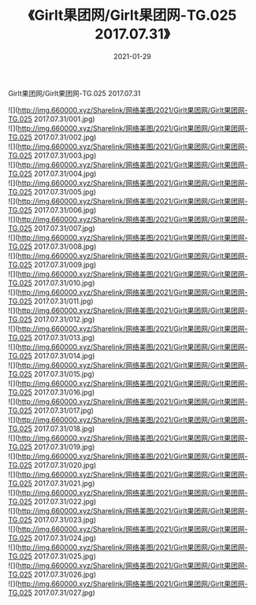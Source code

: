 ﻿---
layout: post
title:  《Girlt果团网/Girlt果团网-TG.025 2017.07.31》
date:   2021-01-29
img: http://img.660000.xyz/Sharelink/网络美图/2021/Girlt果团网/Girlt果团网-TG.025 2017.07.31/000.jpg
categories: [美女, 清纯, 唯美]
---

Girlt果团网/Girlt果团网-TG.025 2017.07.31

 ![](http://img.660000.xyz/Sharelink/网络美图/2021/Girlt果团网/Girlt果团网-TG.025 2017.07.31/001.jpg) <br>![](http://img.660000.xyz/Sharelink/网络美图/2021/Girlt果团网/Girlt果团网-TG.025 2017.07.31/002.jpg) <br>![](http://img.660000.xyz/Sharelink/网络美图/2021/Girlt果团网/Girlt果团网-TG.025 2017.07.31/003.jpg) <br>![](http://img.660000.xyz/Sharelink/网络美图/2021/Girlt果团网/Girlt果团网-TG.025 2017.07.31/004.jpg) <br>![](http://img.660000.xyz/Sharelink/网络美图/2021/Girlt果团网/Girlt果团网-TG.025 2017.07.31/005.jpg) <br>![](http://img.660000.xyz/Sharelink/网络美图/2021/Girlt果团网/Girlt果团网-TG.025 2017.07.31/006.jpg) <br>![](http://img.660000.xyz/Sharelink/网络美图/2021/Girlt果团网/Girlt果团网-TG.025 2017.07.31/007.jpg) <br>![](http://img.660000.xyz/Sharelink/网络美图/2021/Girlt果团网/Girlt果团网-TG.025 2017.07.31/008.jpg) <br>![](http://img.660000.xyz/Sharelink/网络美图/2021/Girlt果团网/Girlt果团网-TG.025 2017.07.31/009.jpg) <br>![](http://img.660000.xyz/Sharelink/网络美图/2021/Girlt果团网/Girlt果团网-TG.025 2017.07.31/010.jpg) <br>![](http://img.660000.xyz/Sharelink/网络美图/2021/Girlt果团网/Girlt果团网-TG.025 2017.07.31/011.jpg) <br>![](http://img.660000.xyz/Sharelink/网络美图/2021/Girlt果团网/Girlt果团网-TG.025 2017.07.31/012.jpg) <br>![](http://img.660000.xyz/Sharelink/网络美图/2021/Girlt果团网/Girlt果团网-TG.025 2017.07.31/013.jpg) <br>![](http://img.660000.xyz/Sharelink/网络美图/2021/Girlt果团网/Girlt果团网-TG.025 2017.07.31/014.jpg) <br>![](http://img.660000.xyz/Sharelink/网络美图/2021/Girlt果团网/Girlt果团网-TG.025 2017.07.31/015.jpg) <br>![](http://img.660000.xyz/Sharelink/网络美图/2021/Girlt果团网/Girlt果团网-TG.025 2017.07.31/016.jpg) <br>![](http://img.660000.xyz/Sharelink/网络美图/2021/Girlt果团网/Girlt果团网-TG.025 2017.07.31/017.jpg) <br>![](http://img.660000.xyz/Sharelink/网络美图/2021/Girlt果团网/Girlt果团网-TG.025 2017.07.31/018.jpg) <br>![](http://img.660000.xyz/Sharelink/网络美图/2021/Girlt果团网/Girlt果团网-TG.025 2017.07.31/019.jpg) <br>![](http://img.660000.xyz/Sharelink/网络美图/2021/Girlt果团网/Girlt果团网-TG.025 2017.07.31/020.jpg) <br>![](http://img.660000.xyz/Sharelink/网络美图/2021/Girlt果团网/Girlt果团网-TG.025 2017.07.31/021.jpg) <br>![](http://img.660000.xyz/Sharelink/网络美图/2021/Girlt果团网/Girlt果团网-TG.025 2017.07.31/022.jpg) <br>![](http://img.660000.xyz/Sharelink/网络美图/2021/Girlt果团网/Girlt果团网-TG.025 2017.07.31/023.jpg) <br>![](http://img.660000.xyz/Sharelink/网络美图/2021/Girlt果团网/Girlt果团网-TG.025 2017.07.31/024.jpg) <br>![](http://img.660000.xyz/Sharelink/网络美图/2021/Girlt果团网/Girlt果团网-TG.025 2017.07.31/025.jpg) <br>![](http://img.660000.xyz/Sharelink/网络美图/2021/Girlt果团网/Girlt果团网-TG.025 2017.07.31/026.jpg) <br>![](http://img.660000.xyz/Sharelink/网络美图/2021/Girlt果团网/Girlt果团网-TG.025 2017.07.31/027.jpg) <br>